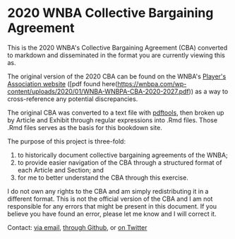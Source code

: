 # 2020 WNBA Collective Bargaining Agreement

This is the 2020 WNBA's Collective Bargaining Agreement (CBA) converted to markdown and disseminated in the format you are currently viewing this as.

The original version of the 2020 CBA can be found on the WNBA's [Player's Association website](https://wnbpa.com/cba/) ([pdf found here(https://wnbpa.com/wp-content/uploads/2020/01/WNBA-WNBPA-CBA-2020-2027.pdf)) as a way to cross-reference any potential discrepancies.

The original CBA was converted to a text file with [pdftools](https://github.com/ropensci/pdftools), then broken up by Article and Exhibit through regular expressions into .Rmd files. Those .Rmd files serves as the basis for this bookdown site. 

The purpose of this project is three-fold:

1. to historically document collective bargaining agreements of the WNBA;
2. to provide easier navigation of the CBA through a structured format of each Article and Section; and
3. for me to better understand the CBA through this exercise.

I do not own any rights to the CBA and am simply redistributing it in a different format. This is not the official version of the CBA and I am not responsible for any errors that might be present in this document. If you believe you have found an error, please let me know and I will correct it.

Contact: [via email](atlhawksfanatic@gmail.com), [through Github](https://github.com/atlhawksfanatic), or [on Twitter](https://twitter.com/atlhawksfanatic)
